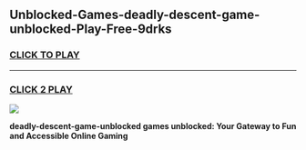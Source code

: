 
## Unblocked-Games-deadly-descent-game-unblocked-Play-Free-9drks
<h3>
<a href="https://premium76.site?title=deadly-descent-game-unblocked&ref=09A">CLICK TO PLAY</a></h3>
<hr>

<h3>
<a href="https://premium76.site?title=deadly-descent-game-unblocked&ref=09A">CLICK 2 PLAY</a>
  
</h3>

<a href="https://premium76.site?title=deadly-descent-game-unblocked&ref=09A"><img src="https://clearcache.store/games.png"></a>


**deadly-descent-game-unblocked games unblocked: Your Gateway to Fun and Accessible Online Gaming**
